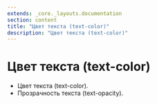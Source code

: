 ```yaml
---
extends: _core._layouts.documentation
section: content
title: "Цвет текста (text-color)"
description: "Цвет текста (text-color)"
---
```


# Цвет текста (text-color)

* Цвет текста (text-color).
* Прозрачность текста (text-opacity).
